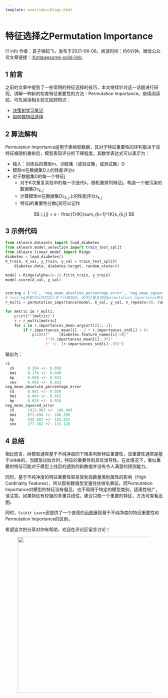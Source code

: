 ```yaml
---
template: overrides/blogs.html
---
```


# 特征选择之Permutation Importance

!!! info
    作者：袁子弹起飞，发布于2021-06-06，阅读时间：约6分钟，微信公众号文章链接：[:fontawesome-solid-link:]()


## 1 前言

之前的文章中提到了一些常用的特征选择的技巧，本文继续针对这一话题进行研究，讲解一种新的检查特征重要性的方法：Permutation Importance。继续阅读前，可先阅读相关前文回顾知识：

- [决策树学习笔记](https://mp.weixin.qq.com/s/waV7HG3KWs-Qx574aUHj3Q)
- [如何做特征选择](https://mp.weixin.qq.com/s/Cuw1ugpxm-5lF_rUkAu56Q)

## 2 算法解构

Permutation Importance适用于表格型数据，其对于特征重要性的评判取决于该特征被随机重排后，模型表现评分的下降程度。其数学表达式可以表示为：

- 输入：训练后的模型m，训练集（或验证集，或测试集）D
- 模型m在数据集D上的性能评分s
- 对于数据集D的每一个特征j
  - 对于K次重复实验中的每一次迭代k，随机重排列特征j，构造一个被污染的数据集$Dc_{k,j}$
  - 计算模型m在数据集$Dc_{k,j}$上的性能评分$s_{k,j}$
  - 特征j的重要性分数$i_{j}$则可以记作

$$ i_{j} = s - \frac{1}{K}\sum_{k=1}^{K}s_{k,j} $$

## 3 示例代码

```python
from sklearn.datasets import load_diabetes
from sklearn.model_selection import train_test_split
from sklearn.linear_model import Ridge
diabetes = load_diabetes()
X_train, X_val, y_train, y_val = train_test_split(
    diabetes.data, diabetes.target, random_state=0)

model = Ridge(alpha=1e-2).fit(X_train, y_train)
model.score(X_val, y_val)


scoring = ['r2', 'neg_mean_absolute_percentage_error', 'neg_mean_squared_error']
# scoring参数可以同时加入多个计算指标，这样比重复使用permutation_importance更有效率，因为预测值能被用来计算不同的指标
r_multi = permutation_importance(model, X_val, y_val, n_repeats=30, random_state=0, scoring=scoring)

for metric in r_multi:
    print(f"{metric}")
    r = r_multi[metric]
    for i in r.importances_mean.argsort()[::-1]:
        if r.importances_mean[i] - 2 * r.importances_std[i] > 0:
            print(f"    {diabetes.feature_names[i]:<8}"
                  f"{r.importances_mean[i]:.3f}"
                  f" +/- {r.importances_std[i]:.3f}")

```

输出为：

```python
r2
  s5      0.204 +/- 0.050
  bmi     0.176 +/- 0.048
  bp      0.088 +/- 0.033
  sex     0.056 +/- 0.023
neg_mean_absolute_percentage_error
  s5      0.081 +/- 0.020
  bmi     0.064 +/- 0.015
  bp      0.029 +/- 0.010
neg_mean_squared_error
  s5      1013.903 +/- 246.460
  bmi     872.694 +/- 240.296
  bp      438.681 +/- 163.025
  sex     277.382 +/- 115.126
```

## 4 总结

相比而言，树模型通常基于不纯净度的下降来判断特征重要性，该重要性通常是基于`训练集`的，当模型过拟合时，特征的重要性则具有误导性。在此情况下，看似重要的特征可能对于模型上线后的遇到的新数据并没有令人满意的预测能力。

同时，基于不纯净度的特征重要性容易受到高数量类别属性的影响（High Cardinality Features），所以那些数值型变量往往排名靠前。而Permutation Importance对模型的特征没有偏见，也不局限于特定的模型类别，适用性较广。请注意。如果特征有较强的多重共线性，建议只取一个重要的特征，方法可查看[示例](https://scikit-learn.org/stable/auto_examples/inspection/plot_permutation_importance_multicollinear.html#sphx-glr-auto-examples-inspection-plot-permutation-importance-multicollinear-py 'Permutation Importance with Multicollinear or Correlated Features')。

同时，`Scikit Learn`还提供了一个直观的[示例](https://scikit-learn.org/stable/auto_examples/inspection/plot_permutation_importance.html#sphx-glr-auto-examples-inspection-plot-permutation-importance-py 'Permutation Importance vs Random Forest Feature Importance (MDI)')展现基于不纯净度的特征重要性和Permutation Importance的区别。

希望这次的分享对你有帮助，欢迎在评论区留言讨论！

<figure>
  <img src="https://cdn.jsdelivr.net/gh/BulletTech2021/Pics/2021-6-14/1623639526512-1080P%20(Full%20HD)%20-%20Tail%20Pic.png" width="500" />
</figure>
